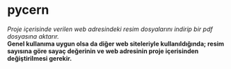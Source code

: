 # pycern


*Proje içerisinde verilen web adresindeki resim dosyalarını indirip bir pdf dosyasına aktarır.*<br>
**Genel kullanıma uygun olsa da diğer web siteleriyle kullanıldığında; resim sayısına göre sayaç değerinin ve web adresinin proje içerisinden değiştirilmesi gerekir.**
